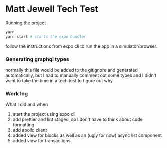 # Matt Jewell Tech Test

Running the project

```bash
yarn
yarn start # starts the expo bundler
```

follow the instructions from expo cli to run the app in a simulator/browser.

### Generating graphql types

normally this file would be added to the gitignore and generated automatically, but I had to manually comment out some types and I didn't want to take the time in a tech test to figure out why

### Work log

What I did and when

1. start the project using expo cli
1. add prettier and lint staged, so I don't have to think about code formatting
1. add apollo client
1. added view for blocks as well as an (ugly for now) async list component
1. added view for transactions
